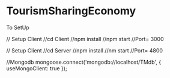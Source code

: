 # TourismSharingEconomy
To SetUp



// Setup Client
//cd Client
//npm install
//npm start
//Port= 3000



// Setup Client
//cd Server
//npm install
//nm start
//Port= 4800

//Mongodb
mongoose.connect('mongodb://localhost/TMdb', {
    useMongoClient: true
});
